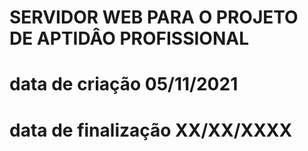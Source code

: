 # SERVIDOR WEB PARA O PROJETO DE APTIDÂO PROFISSIONAL
# data de criação 05/11/2021
# data de finalização XX/XX/XXXX